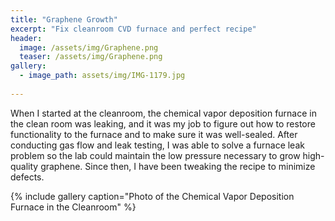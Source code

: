 ```yaml
---
title: "Graphene Growth"
excerpt: "Fix cleanroom CVD furnace and perfect recipe"
header:
  image: /assets/img/Graphene.png
  teaser: /assets/img/Graphene.png
gallery:
  - image_path: assets/img/IMG-1179.jpg
  
---
```


When I started at the cleanroom, the chemical vapor deposition furnace in the clean room was leaking, and it was my job to figure out how to restore functionality to the furnace and to make sure it was well-sealed. After conducting gas flow and leak testing, I was able to solve a furnace leak problem so the lab could maintain the low pressure necessary to grow high-quality graphene. Since then, I have been tweaking the recipe to minimize defects.

{% include gallery caption="Photo of the Chemical Vapor Deposition Furnace in the Cleanroom" %}
